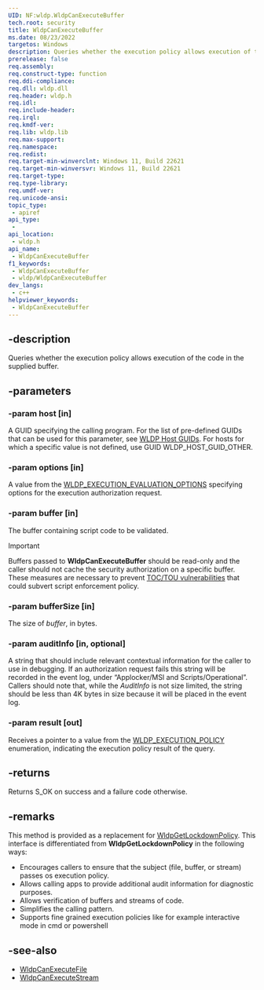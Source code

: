 ```yaml
---
UID: NF:wldp.WldpCanExecuteBuffer
tech.root: security
title: WldpCanExecuteBuffer
ms.date: 08/23/2022
targetos: Windows
description: Queries whether the execution policy allows execution of the code in the supplied buffer.
prerelease: false
req.assembly: 
req.construct-type: function
req.ddi-compliance: 
req.dll: wldp.dll
req.header: wldp.h
req.idl: 
req.include-header: 
req.irql: 
req.kmdf-ver: 
req.lib: wldp.lib
req.max-support: 
req.namespace: 
req.redist: 
req.target-min-winverclnt: Windows 11, Build 22621
req.target-min-winversvr: Windows 11, Build 22621
req.target-type: 
req.type-library: 
req.umdf-ver: 
req.unicode-ansi: 
topic_type:
 - apiref
api_type:
 - 
api_location:
 - wldp.h
api_name:
 - WldpCanExecuteBuffer
f1_keywords:
 - WldpCanExecuteBuffer
 - wldp/WldpCanExecuteBuffer
dev_langs:
 - c++
helpviewer_keywords:
 - WldpCanExecuteBuffer
---
```


## -description

Queries whether the execution policy allows execution of the code in the supplied buffer.

## -parameters

### -param host [in]

A GUID specifying the calling program. For the list of pre-defined GUIDs that can be used for this parameter, see [WLDP Host GUIDs](/windows/win32/devnotes/wldp-host-guids). For hosts for which a specific value is not defined, use GUID WLDP_HOST_GUID_OTHER.

### -param options [in]

A value from the [WLDP_EXECUTION_EVALUATION_OPTIONS](ne-wldp-wldp_execution_evaluation_options.md) specifying options for the execution authorization request.

### -param buffer [in]

The buffer containing script code to be validated. 

> [!IMPORTANT]
> Buffers passed to **WldpCanExecuteBuffer** should be read-only and the caller should not cache the security authorization on a specific buffer. These measures are necessary to prevent [TOC/TOU vulnerabilities](https://en.wikipedia.org/wiki/Time-of-check_to_time-of-use) that could subvert script enforcement policy.

### -param bufferSize [in]

The size of *buffer*, in bytes.

### -param auditInfo [in, optional]

A string that should include relevant contextual information for the caller to use in debugging. If an authorization request fails this string will be recorded in the event log, under “Applocker/MSI and Scripts/Operational”. Callers should note that, while the *AuditInfo* is not size limited, the string should be less than 4K bytes in size because it will be placed in the event log. 

### -param result [out]

Receives a pointer to a value from the [WLDP_EXECUTION_POLICY](ne-wldp-wldp_execution_policy.md) enumeration, indicating the execution policy result of the query.

## -returns

Returns S_OK on success and a failure code otherwise.

## -remarks

This method is provided as a replacement for [WldpGetLockdownPolicy](nf-wldp-wldpgetlockdownpolicy.md). This interface is differentiated from **WldpGetLockdownPolicy** in the following ways:

- Encourages callers to ensure that the subject (file, buffer, or stream) passes os execution policy.  
- Allows calling apps to provide additional audit information for diagnostic purposes.
- Allows verification of buffers and streams of code.
- Simplifies the calling pattern. 
- Supports fine grained execution policies like for example interactive mode in cmd or powershell


## -see-also

- [WldpCanExecuteFile](nf-wldp-wldpcanexecutefile.md)
- [WldpCanExecuteStream](nf-wldp-wldpcanexecutestream.md)

